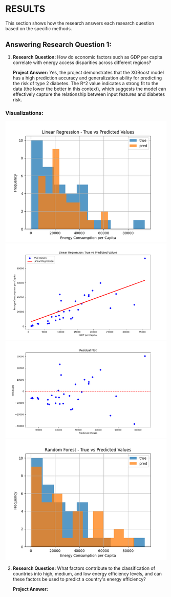 # RESULTS
This section shows how the research answers each research question based on the specific methods.

## Answering Research Question 1:

1. **Research Question:** How do economic factors such as GDP per capita correlate with energy access disparities across different regions?

    **Project Answer:** Yes, the project demonstrates that the XGBoost model has a high prediction accuracy and generalization ability for predicting the risk of type 2 diabetes. The R^2 value indicates a strong fit to the data (the lower the better in this context), which suggests the model can effectively capture the relationship between input features and diabetes risk.

### Visualizations:

<img src="linear_regression_true_vs_predicted.png" alt="Linear Regression" width="600"/>

<img src="linear_regression_true_vs_predicted_scatter.png" alt="Linear Regression" width="600"/>

<img src="linear_regression_true_vs_predicted_residuals.png" alt="Linear Regression" width="600"/>

<img src="random_forest_true_vs_predicted.png" alt="Linear Regression" width="600"/>




2. **Research Question:** What factors contribute to the classification of countries into high, medium, and low energy efficiency levels, and can these factors be used to predict a country's energy efficiency?

    **Project Answer:**